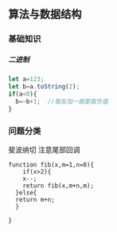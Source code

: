 ## 算法与数据结构

### 基础知识

##### 二进制

```javascript
let a=123;
let b=a.toString(2);
if(a<0){
  b=~b+1;  //取反加一就是取负值
}
```







### 问题分类

斐波纳切 注意尾部回调

```
function fib(x,m=1,n=0){
	if(x>2){
  	x--;
  	return fib(x,m+n,m);
  }else{
  return m+n;
  }
  
}
```